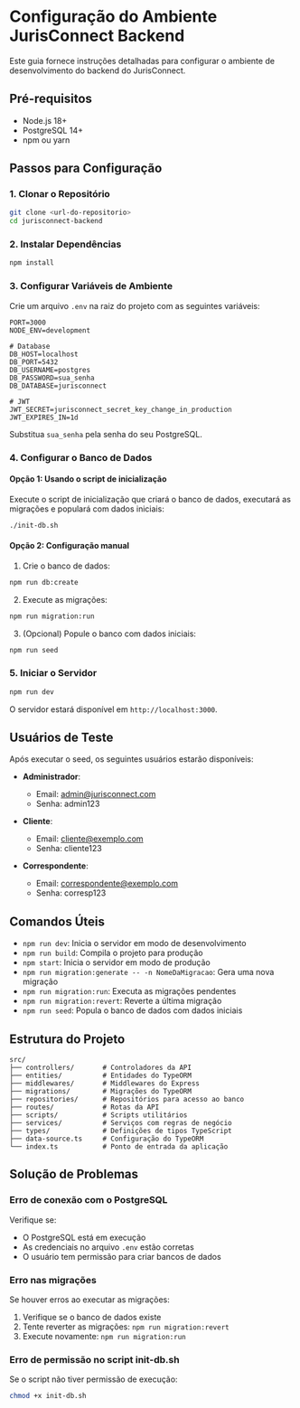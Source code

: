 # Configuração do Ambiente JurisConnect Backend

Este guia fornece instruções detalhadas para configurar o ambiente de desenvolvimento do backend do JurisConnect.

## Pré-requisitos

- Node.js 18+
- PostgreSQL 14+
- npm ou yarn

## Passos para Configuração

### 1. Clonar o Repositório

```bash
git clone <url-do-repositorio>
cd jurisconnect-backend
```

### 2. Instalar Dependências

```bash
npm install
```

### 3. Configurar Variáveis de Ambiente

Crie um arquivo `.env` na raiz do projeto com as seguintes variáveis:

```
PORT=3000
NODE_ENV=development

# Database
DB_HOST=localhost
DB_PORT=5432
DB_USERNAME=postgres
DB_PASSWORD=sua_senha
DB_DATABASE=jurisconnect

# JWT
JWT_SECRET=jurisconnect_secret_key_change_in_production
JWT_EXPIRES_IN=1d
```

Substitua `sua_senha` pela senha do seu PostgreSQL.

### 4. Configurar o Banco de Dados

#### Opção 1: Usando o script de inicialização

Execute o script de inicialização que criará o banco de dados, executará as migrações e populará com dados iniciais:

```bash
./init-db.sh
```

#### Opção 2: Configuração manual

1. Crie o banco de dados:

```bash
npm run db:create
```

2. Execute as migrações:

```bash
npm run migration:run
```

3. (Opcional) Popule o banco com dados iniciais:

```bash
npm run seed
```

### 5. Iniciar o Servidor

```bash
npm run dev
```

O servidor estará disponível em `http://localhost:3000`.

## Usuários de Teste

Após executar o seed, os seguintes usuários estarão disponíveis:

- **Administrador**:
  - Email: admin@jurisconnect.com
  - Senha: admin123

- **Cliente**:
  - Email: cliente@exemplo.com
  - Senha: cliente123

- **Correspondente**:
  - Email: correspondente@exemplo.com
  - Senha: corresp123

## Comandos Úteis

- `npm run dev`: Inicia o servidor em modo de desenvolvimento
- `npm run build`: Compila o projeto para produção
- `npm start`: Inicia o servidor em modo de produção
- `npm run migration:generate -- -n NomeDaMigracao`: Gera uma nova migração
- `npm run migration:run`: Executa as migrações pendentes
- `npm run migration:revert`: Reverte a última migração
- `npm run seed`: Popula o banco de dados com dados iniciais

## Estrutura do Projeto

```
src/
├── controllers/       # Controladores da API
├── entities/          # Entidades do TypeORM
├── middlewares/       # Middlewares do Express
├── migrations/        # Migrações do TypeORM
├── repositories/      # Repositórios para acesso ao banco
├── routes/            # Rotas da API
├── scripts/           # Scripts utilitários
├── services/          # Serviços com regras de negócio
├── types/             # Definições de tipos TypeScript
├── data-source.ts     # Configuração do TypeORM
└── index.ts           # Ponto de entrada da aplicação
```

## Solução de Problemas

### Erro de conexão com o PostgreSQL

Verifique se:
- O PostgreSQL está em execução
- As credenciais no arquivo `.env` estão corretas
- O usuário tem permissão para criar bancos de dados

### Erro nas migrações

Se houver erros ao executar as migrações:
1. Verifique se o banco de dados existe
2. Tente reverter as migrações: `npm run migration:revert`
3. Execute novamente: `npm run migration:run`

### Erro de permissão no script init-db.sh

Se o script não tiver permissão de execução:
```bash
chmod +x init-db.sh
```